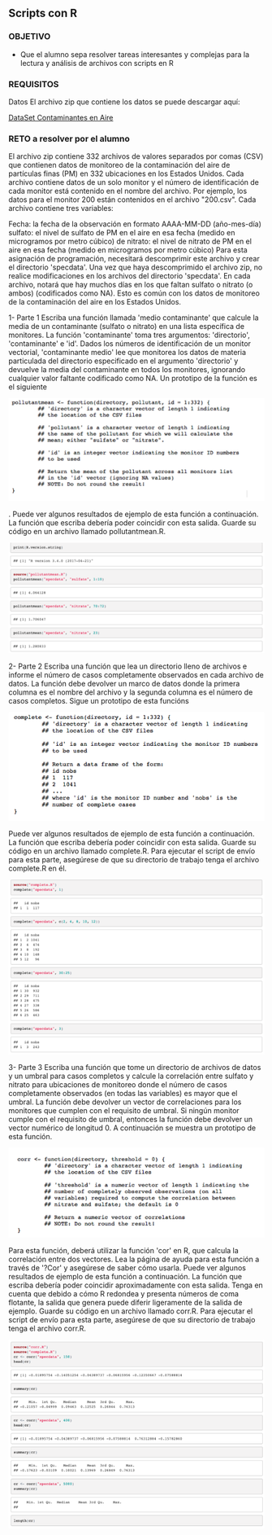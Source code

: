 ## Scripts con R

### OBJETIVO
  - Que el alumno sepa resolver tareas interesantes y complejas para la lectura y análisis de archivos con scripts en R

### REQUISITOS

Datos
El archivo zip que contiene los datos se puede descargar aquí:

 [DataSet Contaminantes en Aire](../Dataset/rprog_data_specdata.zip)

### RETO a resolver por el alumno

El archivo zip contiene 332 archivos de valores separados por comas (CSV) que contienen datos de monitoreo de la contaminación del aire de partículas finas (PM) en 332 ubicaciones en los Estados Unidos. Cada archivo contiene datos de un solo monitor y el número de identificación de cada monitor está contenido en el nombre del archivo. Por ejemplo, los datos para el monitor 200 están contenidos en el archivo "200.csv". Cada archivo contiene tres variables:

Fecha: la fecha de la observación en formato AAAA-MM-DD (año-mes-día)
sulfato: el nivel de sulfato de PM en el aire en esa fecha (medido en microgramos por metro cúbico) de
nitrato: el nivel de nitrato de PM en el aire en esa fecha (medido en microgramos por metro cúbico)
Para esta asignación de programación, necesitará descomprimir este archivo y crear el directorio 'specdata'. Una vez que haya descomprimido el archivo zip, no realice modificaciones en los archivos del directorio 'specdata'. En cada archivo, notará que hay muchos días en los que faltan sulfato o nitrato (o ambos) (codificados como NA). Esto es común con los datos de monitoreo de la contaminación del aire en los Estados Unidos.

1- Parte 1
Escriba una función llamada 'medio contaminante' que calcule la media de un contaminante (sulfato o nitrato) en una lista específica de monitores. La función 'contaminante' toma tres argumentos: 'directorio', 'contaminante' e 'id'. Dados los números de identificación de un monitor vectorial, 'contaminante medio' lee que monitorea los datos de materia particulada del directorio especificado en el argumento 'directorio' y devuelve la media del contaminante en todos los monitores, ignorando cualquier valor faltante codificado como NA. Un prototipo de la función es el siguiente

   ![Pollutantmean](../images/pollutantmeanargs.png)

. Puede ver algunos resultados de ejemplo de esta función a continuación. La función que escriba debería poder coincidir con esta salida. Guarde su código en un archivo llamado pollutantmean.R.

   ![Pollutantmean](../images/pollutantworking.png)

2- Parte 2
Escriba una función que lea un directorio lleno de archivos e informe el número de casos completamente observados en cada archivo de datos. La función debe devolver un marco de datos donde la primera columna es el nombre del archivo y la segunda columna es el número de casos completos. Sigue un prototipo de esta funcións

   ![Pollutantmean](../images/completeargs.png)

Puede ver algunos resultados de ejemplo de esta función a continuación. La función que escriba debería poder coincidir con esta salida. Guarde su código en un archivo llamado complete.R. Para ejecutar el script de envío para esta parte, asegúrese de que su directorio de trabajo tenga el archivo complete.R en él.

   ![Pollutantmean](../images/completeworking.png)

3- Parte 3
Escriba una función que tome un directorio de archivos de datos y un umbral para casos completos y calcule la correlación entre sulfato y nitrato para ubicaciones de monitoreo donde el número de casos completamente observados (en todas las variables) es mayor que el umbral. La función debe devolver un vector de correlaciones para los monitores que cumplen con el requisito de umbral. Si ningún monitor cumple con el requisito de umbral, entonces la función debe devolver un vector numérico de longitud 0. A continuación se muestra un prototipo de esta función.

   ![Pollutantmean](../images/corrargs.png)

Para esta función, deberá utilizar la función 'cor' en R, que calcula la correlación entre dos vectores. Lea la página de ayuda para esta función a través de '?Cor' y asegúrese de saber cómo usarla.
Puede ver algunos resultados de ejemplo de esta función a continuación. La función que escriba debería poder coincidir aproximadamente con esta salida. Tenga en cuenta que debido a cómo R redondea y presenta números de coma flotante, la salida que genera puede diferir ligeramente de la salida de ejemplo. Guarde su código en un archivo llamado corr.R. Para ejecutar el script de envío para esta parte, asegúrese de que su directorio de trabajo tenga el archivo corr.R.

   ![Pollutantmean](../images/corrworking.png)


